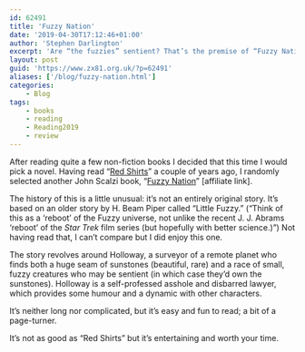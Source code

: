 ```yaml
---
id: 62491
title: 'Fuzzy Nation'
date: '2019-04-30T17:12:46+01:00'
author: 'Stephen Darlington'
excerpt: 'Are “the fuzzies” sentient? That’s the premise of “Fuzzy Nation.” Is it worth a read?'
layout: post
guid: 'https://www.zx81.org.uk/?p=62491'
aliases: ['/blog/fuzzy-nation.html']
categories:
    - Blog
tags:
    - books
    - reading
    - Reading2019
    - review
---
```


After reading quite a few non-fiction books I decided that this time I would pick a novel. Having read “[Red Shirts](/blog/reading-2017.html)” a couple of years ago, I randomly selected another John Scalzi book, “[Fuzzy Nation](https://amzn.to/2XQVKoN)” [affiliate link].

The history of this is a little unusual: it’s not an entirely original story. It’s based on an older story by H. Beam Piper called “Little Fuzzy.” (“Think of this as a ‘reboot’ of the Fuzzy universe, not unlike the recent J. J. Abrams ‘reboot’ of the *Star Trek* film series (but hopefully with better science.)”) Not having read that, I can’t compare but I did enjoy this one.

The story revolves around Holloway, a surveyor of a remote planet who finds both a huge seam of sunstones (beautiful, rare) and a race of small, fuzzy creatures who may be sentient (in which case they’d own the sunstones). Holloway is a self-professed asshole and disbarred lawyer, which provides some humour and a dynamic with other characters.

It’s neither long nor complicated, but it’s easy and fun to read; a bit of a page-turner.

It’s not as good as “Red Shirts” but it’s entertaining and worth your time.